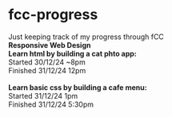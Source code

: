 # fcc-progress
Just keeping track of my progress through fCC
\
**Responsive Web Design**
\
**Learn html by building a cat phto app:**\
Started 30/12/24 ~8pm\
Finished 31/12/24 12pm\
\
**Learn basic css by building a cafe menu:**\
Started 31/12/24 1pm\
Finished 31/12/24 5:30pm

